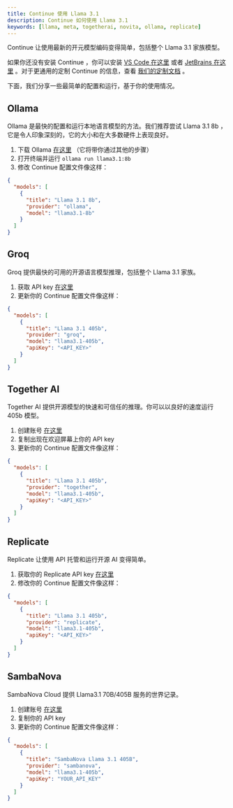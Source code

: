 ```yaml
---
title: Continue 使用 Llama 3.1
description: Continue 如何使用 Llama 3.1
keywords: [llama, meta, togetherai, novita, ollama, replicate]
---
```


Continue 让使用最新的开元模型编码变得简单，包括整个 Llama 3.1 家族模型。

如果你还没有安装 Continue ，你可以安装 [VS Code 在这里](https://marketplace.visualstudio.com/items?itemName=Amarsoft.kodemate-ai) 或者 [JetBrains 在这里](https://plugins.jetbrains.com/plugin/22707-continue) 。对于更通用的定制 Continue 的信息，查看 [我们的定制文档](../overview.md) 。

下面，我们分享一些最简单的配置和运行，基于你的使用情况。

## Ollama

Ollama 是最快的配置和运行本地语言模型的方法。我们推荐尝试 Llama 3.1 8b ，它是令人印象深刻的，它的大小和在大多数硬件上表现良好。

1. 下载 Ollama [在这里](https://ollama.ai/) （它将带你通过其他的步骤）
2. 打开终端并运行 `ollama run llama3.1:8b`
3. 修改 Continue 配置文件像这样：

```json title="config.json"
{
  "models": [
    {
      "title": "Llama 3.1 8b",
      "provider": "ollama",
      "model": "llama3.1-8b"
    }
  ]
}
```

## Groq

Groq 提供最快的可用的开源语言模型推理，包括整个 Llama 3.1 家族。

1. 获取 API key [在这里](https://console.groq.com/keys)
2. 更新你的 Continue 配置文件像这样：

```json title="config.json"
{
  "models": [
    {
      "title": "Llama 3.1 405b",
      "provider": "groq",
      "model": "llama3.1-405b",
      "apiKey": "<API_KEY>"
    }
  ]
}
```

## Together AI

Together AI 提供开源模型的快速和可信任的推理。你可以以良好的速度运行 405b 模型。

1. 创建账号 [在这里](https://api.together.xyz/signup)
2. 复制出现在欢迎屏幕上你的 API key
3. 更新你的 Continue 配置文件像这样：

```json title="config.json"
{
  "models": [
    {
      "title": "Llama 3.1 405b",
      "provider": "together",
      "model": "llama3.1-405b",
      "apiKey": "<API_KEY>"
    }
  ]
}
```

## Replicate

Replicate 让使用 API 托管和运行开源 AI 变得简单。

1. 获取你的 Replicate API key [在这里](https://replicate.ai/)
2. 修改你的 Continue 配置文件像这样：

```json title="config.json"
{
  "models": [
    {
      "title": "Llama 3.1 405b",
      "provider": "replicate",
      "model": "llama3.1-405b",
      "apiKey": "<API_KEY>"
    }
  ]
}
```

## SambaNova

SambaNova Cloud 提供 Llama3.1 70B/405B 服务的世界记录。

1. 创建账号 [在这里](http://cloud.sambanova.ai?utm_source=continue&utm_medium=external&utm_campaign=cloud_signup)
2. 复制你的 API key
3. 更新你的 Continue 配置文件像这样：

```json title="config.json"
{
  "models": [
    {
      "title": "SambaNova Llama 3.1 405B",
      "provider": "sambanova",
      "model": "llama3.1-405b",
      "apiKey": "YOUR_API_KEY"
    }
  ]
}
```

